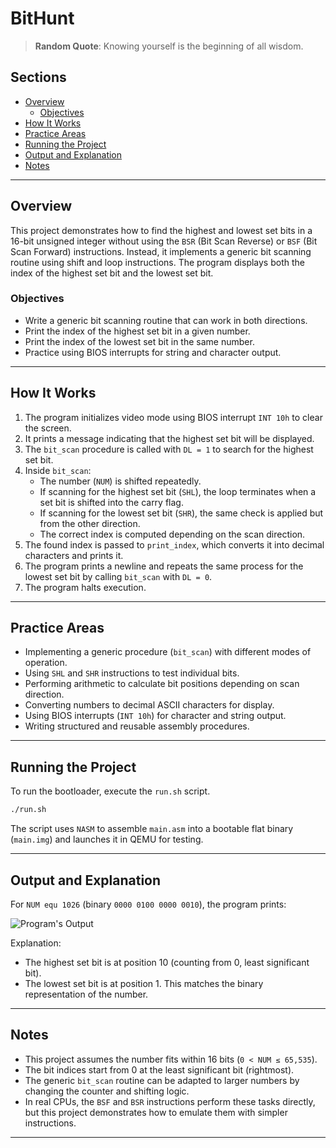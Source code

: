 # BitHunt

> **Random Quote**: Knowing yourself is the beginning of all wisdom.

## Sections

+ [Overview](#overview)
    - [Objectives](#objectives)
+ [How It Works](#how-it-works)
+ [Practice Areas](#practice-areas)
+ [Running the Project](#running-the-project)
+ [Output and Explanation](#output-and-explanation)
+ [Notes](#notes)

---

## Overview

This project demonstrates how to find the highest and lowest set bits in a 16-bit unsigned integer without using the `BSR` (Bit Scan Reverse) or `BSF` (Bit Scan Forward) instructions. Instead, it implements a generic bit scanning routine using shift and loop instructions. The program displays both the index of the highest set bit and the lowest set bit.

### Objectives

+ Write a generic bit scanning routine that can work in both directions.
+ Print the index of the highest set bit in a given number.
+ Print the index of the lowest set bit in the same number.
+ Practice using BIOS interrupts for string and character output.

---

## How It Works

1. The program initializes video mode using BIOS interrupt `INT 10h` to clear the screen.  
2. It prints a message indicating that the highest set bit will be displayed.  
3. The `bit_scan` procedure is called with `DL = 1` to search for the highest set bit.  
4. Inside `bit_scan`:
   + The number (`NUM`) is shifted repeatedly.  
   + If scanning for the highest set bit (`SHL`), the loop terminates when a set bit is shifted into the carry flag.  
   + If scanning for the lowest set bit (`SHR`), the same check is applied but from the other direction.  
   + The correct index is computed depending on the scan direction.  
5. The found index is passed to `print_index`, which converts it into decimal characters and prints it.  
6. The program prints a newline and repeats the same process for the lowest set bit by calling `bit_scan` with `DL = 0`.  
7. The program halts execution.

---

## Practice Areas

+ Implementing a generic procedure (`bit_scan`) with different modes of operation.  
+ Using `SHL` and `SHR` instructions to test individual bits.  
+ Performing arithmetic to calculate bit positions depending on scan direction.  
+ Converting numbers to decimal ASCII characters for display.  
+ Using BIOS interrupts (`INT 10h`) for character and string output.  
+ Writing structured and reusable assembly procedures.  

---

## Running the Project

To run the bootloader, execute the `run.sh` script.

```sh
./run.sh
```

The script uses `NASM` to assemble `main.asm` into a bootable flat binary (`main.img`) and launches it in QEMU for testing.

---

## Output and Explanation

For `NUM equ 1026` (binary `0000 0100 0000 0010`), the program prints:

![Program's Output](../../../resources/image/bit_hunt_output.png)

Explanation:

* The highest set bit is at position 10 (counting from 0, least significant bit).
* The lowest set bit is at position 1.
  This matches the binary representation of the number.

---

## Notes

* This project assumes the number fits within 16 bits (`0 < NUM ≤ 65,535`).
* The bit indices start from 0 at the least significant bit (rightmost).
* The generic `bit_scan` routine can be adapted to larger numbers by changing the counter and shifting logic.
* In real CPUs, the `BSF` and `BSR` instructions perform these tasks directly, but this project demonstrates how to emulate them with simpler instructions.

---
